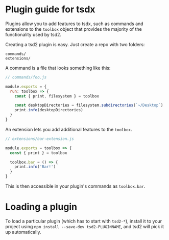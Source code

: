 # Plugin guide for tsdx

Plugins allow you to add features to tsdx, such as commands and
extensions to the `toolbox` object that provides the majority of the functionality
used by tsd2.

Creating a tsd2 plugin is easy. Just create a repo with two folders:

```
commands/
extensions/
```

A command is a file that looks something like this:

```js
// commands/foo.js

module.exports = {
  run: toolbox => {
    const { print, filesystem } = toolbox

    const desktopDirectories = filesystem.subdirectories(`~/Desktop`)
    print.info(desktopDirectories)
  }
}
```

An extension lets you add additional features to the `toolbox`.

```js
// extensions/bar-extension.js

module.exports = toolbox => {
  const { print } = toolbox

  toolbox.bar = () => {
    print.info('Bar!')
  }
}
```

This is then accessible in your plugin's commands as `toolbox.bar`.

# Loading a plugin

To load a particular plugin (which has to start with `tsd2-*`),
install it to your project using `npm install --save-dev tsd2-PLUGINNAME`,
and tsd2 will pick it up automatically.
